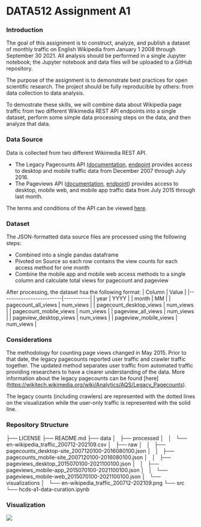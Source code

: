 # DATA512 Assignment A1

### Introduction

The goal of this assignment is to construct, analyze, and publish a dataset of monthly traffic on English Wikipedia from January 1 2008 through September 30 2021. All analysis should be performed in a single Jupyter notebook; the Jupyter notebook and data files will be uploaded to a GitHub repository.

The purpose of the assignment is to demonstrate best practices for open scientific research. The project should be fully reproducible by others: from data collection to data analysis.

To demostrate these skills, we will combine data about Wikipedia page traffic from two different Wikimedia REST API endpoints into a single dataset, perform some simple data processing steps on the data, and then analyze that data.

### Data Source

Data is collected from two different Wikimedia REST API.

- The Legacy Pagecounts API ([documentation](https://wikitech.wikimedia.org/wiki/Analytics/AQS/Legacy_Pagecounts), [endpoint](https://wikimedia.org/api/rest_v1/#!/Pagecounts_data_(legacy)/get_metrics_legacy_pagecounts_aggregate_project_access_site_granularity_start_end) provides access to desktop and mobile traffic data from December 2007 through July 2016.
- The Pageviews API ([documentation](https://wikitech.wikimedia.org/wiki/Analytics/AQS/Pageviews), [endpoint](https://wikimedia.org/api/rest_v1/#!/Pageviews_data/get_metrics_pageviews_aggregate_project_access_agent_granularity_start_end)) provides access to desktop, mobile web, and mobile app traffic data from July 2015 through last month.

The terms and conditions of the API can be viewed [here](https://www.mediawiki.org/wiki/Wikimedia_REST_API).

### Dataset

The JSON-formatted data source files are processed using the following steps:
- Combined into a single pandas dataframe
- Pivoted on Source so each row contains the view counts for each access method for one month
- Combine the mobile app and mobile web access methods to a single column and calculate total views for pagecount and pageview

After processing, the dataset hsa the following format:
| Column                  | Value     |
|-------------------------|-----------|
| year                    | YYYY      |
| month                   | MM        |
| pagecount_all_views     | num_views |
| pagecount_desktop_views | num_views |
| pagecount_mobile_views  | num_views |
| pageview_all_views      | num_views |
| pageview_desktop_views  | num_views |
| pageview_mobile_views   | num_views |

### Considerations

The methodology for counting page views changed in May 2015. Prior to that date, the legacy pagecounts reported user traffic and crawler traffic together. The updated method separates user traffic from automated traffic providing researchers to have a clearer understanding of the data. More information about the legacy pagecounts can be found [here] (https://wikitech.wikimedia.org/wiki/Analytics/AQS/Legacy_Pagecounts). 

The legacy counts (including crawlers) are represented with the dotted lines on the visualization while the user-only traffic is represented with the solid line.

### Repository Structure
├── LICENSE
├── README.md
├── data
│   ├── processed
│   │   └── en-wikipedia_traffic_200712-202109.csv
│   ├── raw
│   │   ├── pagecounts_desktop-site_2007120100-2016080100.json
│   │   ├── pagecounts_mobile-site_2007120100-2016080100.json
│   │   ├── pageviews_desktop_2015070100-2021100100.json
│   │   ├── pageviews_mobile-app_2015070100-2021100100.json
│   │   └── pageviews_mobile-web_2015070100-2021100100.json
│   └── visualizations
│       └── en-wikipedia_traffic_200712-202109.png
└── src
    └── hcds-a1-data-curation.ipynb

### Visualization

![](../data/visualizations/en-wikipedia_traffic_200712-202109.png)





